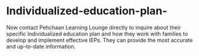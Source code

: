 # Individualized-education-plan-
Now contact Pehchaan Learning Lounge directly to inquire about their specific Individualized education plan and how they work with families to develop and implement effective IEPs.  They can provide the most accurate and up-to-date information.

